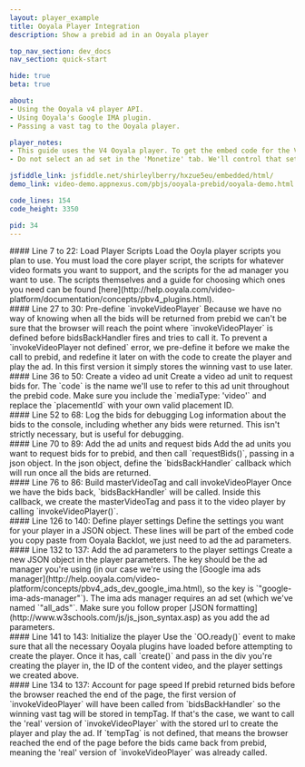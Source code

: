 ```yaml
---
layout: player_example
title: Ooyala Player Integration
description: Show a prebid ad in an Ooyala player

top_nav_section: dev_docs
nav_section: quick-start

hide: true
beta: true

about:
- Using the Ooyala v4 player API.
- Using Ooyala's Google IMA plugin.
- Passing a vast tag to the Ooyala player.

player_notes:
- This guide uses the V4 Ooyala player. To get the embed code for the V4 player, select <b>New Ooyala Played (V4) Embed Code</b> in the embed options instead of HTML Embed Code. 
- Do not select an ad set in the 'Monetize' tab. We'll control that setting on the page.

jsfiddle_link: jsfiddle.net/shirleylberry/hxzue5eu/embedded/html/
demo_link: video-demo.appnexus.com/pbjs/ooyala-prebid/ooyala-demo.html

code_lines: 154
code_height: 3350

pid: 34
---
```


<div markdown="1" style="top:200px" class="pl-doc-entry">
#### Line 7 to 22: Load Player Scripts
Load the Ooyla player scripts you plan to use. You must load the core player script, the scripts for whatever video formats you want to support, and the scripts for the ad manager you want to use. The scripts themselves and a guide for choosing which ones you need can be found [here](http://help.ooyala.com/video-platform/documentation/concepts/pbv4_plugins.html).
</div>

<div markdown="1" style="top:550px" class="pl-doc-entry">
#### Line 27 to 30: Pre-define `invokeVideoPlayer`
Because we have no way of knowing when all the bids will be returned from prebid we can't be sure that the browser will reach the point where `invokeVideoPlayer` is defined before bidsBackHandler fires and tries to call it. To prevent a `invokeVideoPlayer not defined` error, we pre-define it before we make the call to prebid, and redefine it later on with the code to create the player and play the ad. In this first version it simply stores the winning vast to use later.
</div>

<div markdown="1" style="top:900px" class="pl-doc-entry">
#### Line 36 to 50: Create a video ad unit
Create a video ad unit to request bids for. The `code` is the name we'll use to refer to this ad unit throughout the prebid code. Make sure you include the `mediaType: 'video'` and replace the `placementId` with your own valid placement ID.
</div>

<div markdown="1" style="top:1200px" class="pl-doc-entry">
#### Line 52 to 68: Log the bids for debugging
Log information about the bids to the console, including whether any bids were returned. This isn't strictly necessary, but is useful for debugging.
</div>

<div markdown="1" style="top:1550px" class="pl-doc-entry">
#### Line 70 to 89: Add the ad units and request bids
Add the ad units you want to request bids for to prebid, and then call `requestBids()`, passing in a json object. In the json object, define the `bidsBackHandler` callback which will run once all the bids are returned.
</div>

<div markdown="1" style="top:1725px" class="pl-doc-entry">
#### Line 76 to 86: Build masterVideoTag and call invokeVideoPlayer
Once we have the bids back, `bidsBackHandler` will be called. Inside this callback, we create the masterVideoTag and pass it to the video player by calling `invokeVideoPlayer()`.
</div>

<div markdown="1" style="top:2625px" class="pl-doc-entry">
#### Line 126 to 140: Define player settings
Define the settings you want for your player in a JSON object. These lines will be part of the embed code you copy paste from Ooyala Backlot, we just need to ad the ad parameters.
</div>

<div markdown="1" style="top:2750px" class="pl-doc-entry">
#### Line 132 to 137: Add the ad parameters to the player settings
Create a new JSON object in the player parameters. The key should be the ad manager you're using (in our case we're using the [Google ima ads manager](http://help.ooyala.com/video-platform/concepts/pbv4_ads_dev_google_ima.html), so the key is `"google-ima-ads-manager"`). The ima ads manager requires an ad set (which we've named `"all_ads"`. 
Make sure you follow proper [JSON formatting](http://www.w3schools.com/js/js_json_syntax.asp) as you add the ad parameters.
</div>

<div markdown="1" style="top:2950px" class="pl-doc-entry">
#### Line 141 to 143: Initialize the player
Use the `OO.ready()` event to make sure that all the necessary Ooyala plugins have loaded before attempting to create the player. Once it has, call `create()` and pass in the div you're creating the player in, the ID of the content video, and the player settings we created above.
</div>

<div markdown="1" style="top:3075px" class="pl-doc-entry">
#### Line 134 to 137: Account for page speed
If prebid returned bids before the browser reached the end of the page, the first version of `invokeVideoPlayer` will have been called from `bidsBackHandler` so the winning vast tag will be stored in tempTag. If that's the case, we want to call the 'real' version of `invokeVideoPlayer` with the stored url to create the player and play the ad. If `tempTag` is not defined, that means the browser reached the end of the page before the bids came back from prebid, meaning the 'real' version of `invokeVideoPlayer` was already called.
</div>



